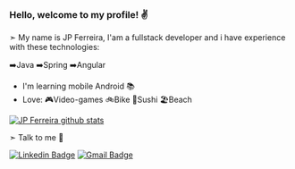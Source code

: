 ### Hello, welcome to my profile! ✌️

➣ My name is JP Ferreira, I'am a fullstack developer and i have experience with these technologies:

 ➡️Java
 ➡️Spring
 ➡️Angular

- I'm learning mobile Android 📚
- Love:
 🎮Video-games
 🚲Bike
 🍣Sushi
 🏖️Beach

[![JP Ferreira github stats](https://github-readme-stats.vercel.app/api?username=jpferreiradev)](https://github.com/jpferreiradev/github-readme-stats)

➣ Talk to me 🔗

[![Linkedin Badge](https://img.shields.io/badge/-LinkedIn-blue?style=flat-square&logo=Linkedin&logoColor=white&link=https://www.linkedin.com/in/jo%C3%A3o-paulo-ferreira-33943a43//)](https://www.linkedin.com/in/jo%C3%A3o-paulo-ferreira-33943a43//)
[![Gmail Badge](https://img.shields.io/badge/-jpferreira.dev@gmail.com-red?style=flat-square&logo=Gmail&logoColor=white&link=mailto:jpferreira.dev@gmail.com)](mailto:jpferreira.dev@gmail.com)

